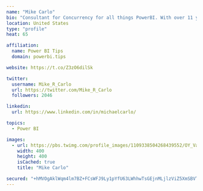 ```yaml
---
name: "Mike Carlo"
bio: "Consultant for Concurrency for all things PowerBI. With over 11 years of data experience I'm making waves by deploying PowerBI into local Milwaukee Companies."
location: United States
type: "profile"
heat: 65

affiliation:
  name: Power BI Tips
  domain: powerbi.tips

website: https://t.co/Z3zO6dilSk

twitter:
  username: Mike_R_Carlo
  url: https://twitter.com/Mike_R_Carlo
  followers: 2046

linkedin:
  url: https://www.linkedin.com/in/michaelcarlo/

topics:
  - Power BI

images:
  - url: https://pbs.twimg.com/profile_images/1109338504268439552/OY_Va867_400x400.jpg
    width: 400
    height: 400
    isCached: true
    title: "Mike Carlo"

secured: "+hMVOgAklWqm4lm7BZ+FCsWFJ9Ly1pYfU63LWhhwTsGEjnMLjlzViZ5XmSBVTtOxO+unAal4g1zXqthnWnO3KxGRDXgeU1mm7a4wg6ivye+mWBGdPZ2v9lG9gKizp2dxpHdZn19exOppIgPYVM6xUj4mncA4JDoT5r0s/+x0wPM0t66yNBdbrer231GryyQtbMx+4E6KN/goIGKrRW7Xc9xF4xyjKLZRxX9id12jCO1exmRscTUgjFVrjDl7JdILK0A5kAlYHSe45K5OcgeloHxt90JUN1rFWe+O63BYmDZRH3/s0N4QqA7nPO9hiDRiXhCaS+fEuatDlqwckLN/hNaArdOwSSciYzbYTFoE8ufBONeiw4YJ0UI86QQffNBtj3s29CCWptIuYHjIiCjb5ZX+xRZ/esbKK6T1KD876jc=;hbLQCpB/x19EkNouLl+xpw=="
---
```


